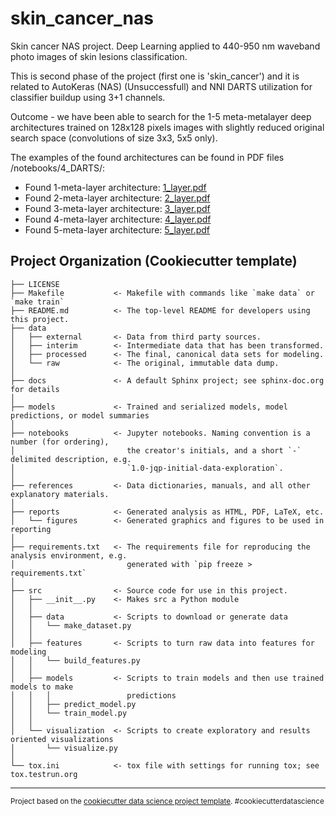 skin_cancer_nas
==============================

Skin cancer NAS project. Deep Learning applied to 440-950 nm waveband photo images of skin lesions classification.

This is second phase of the project (first one is 'skin_cancer') and it is related to AutoKeras (NAS) (Unsuccessfull) and NNI DARTS utilization for classifier buildup using 3+1 channels.

Outcome - we have been able to search for the 1-5 meta-metalayer deep architectures trained on 128x128 pixels images with slightly reduced original search space (convolutions of size 3x3, 5x5 only).

The examples of the found architectures can be found in PDF files /notebooks/4_DARTS/:

 - Found 1-meta-layer architecture: <a href="https://github.com/andreybond/skin_cancer_nas/tree/main/notebooks/4_DARTS/1_layer.pdf" target="_blank">1_layer.pdf</a>
 - Found 2-meta-layer architecture: <a href="https://github.com/andreybond/skin_cancer_nas/tree/main/notebooks/4_DARTS/2_layers.pdf" target="_blank">2_layer.pdf</a>
 - Found 3-meta-layer architecture: <a href="https://github.com/andreybond/skin_cancer_nas/tree/main/notebooks/4_DARTS/3_layers.pdf" target="_blank">3_layer.pdf</a>
 - Found 4-meta-layer architecture: <a href="https://github.com/andreybond/skin_cancer_nas/tree/main/notebooks/4_DARTS/4_layers.pdf" target="_blank">4_layer.pdf</a>
 - Found 5-meta-layer architecture: <a href="https://github.com/andreybond/skin_cancer_nas/tree/main/notebooks/4_DARTS/5_layers.pdf" target="_blank">5_layer.pdf</a>

Project Organization (Cookiecutter template)
------------

    ├── LICENSE
    ├── Makefile           <- Makefile with commands like `make data` or `make train`
    ├── README.md          <- The top-level README for developers using this project.
    ├── data
    │   ├── external       <- Data from third party sources.
    │   ├── interim        <- Intermediate data that has been transformed.
    │   ├── processed      <- The final, canonical data sets for modeling.
    │   └── raw            <- The original, immutable data dump.
    │
    ├── docs               <- A default Sphinx project; see sphinx-doc.org for details
    │
    ├── models             <- Trained and serialized models, model predictions, or model summaries
    │
    ├── notebooks          <- Jupyter notebooks. Naming convention is a number (for ordering),
    │                         the creator's initials, and a short `-` delimited description, e.g.
    │                         `1.0-jqp-initial-data-exploration`.
    │
    ├── references         <- Data dictionaries, manuals, and all other explanatory materials.
    │
    ├── reports            <- Generated analysis as HTML, PDF, LaTeX, etc.
    │   └── figures        <- Generated graphics and figures to be used in reporting
    │
    ├── requirements.txt   <- The requirements file for reproducing the analysis environment, e.g.
    │                         generated with `pip freeze > requirements.txt`
    │
    ├── src                <- Source code for use in this project.
    │   ├── __init__.py    <- Makes src a Python module
    │   │
    │   ├── data           <- Scripts to download or generate data
    │   │   └── make_dataset.py
    │   │
    │   ├── features       <- Scripts to turn raw data into features for modeling
    │   │   └── build_features.py
    │   │
    │   ├── models         <- Scripts to train models and then use trained models to make
    │   │   │                 predictions
    │   │   ├── predict_model.py
    │   │   └── train_model.py
    │   │
    │   └── visualization  <- Scripts to create exploratory and results oriented visualizations
    │       └── visualize.py
    │
    └── tox.ini            <- tox file with settings for running tox; see tox.testrun.org


--------

<p><small>Project based on the <a target="_blank" href="https://drivendata.github.io/cookiecutter-data-science/">cookiecutter data science project template</a>. #cookiecutterdatascience</small></p>
